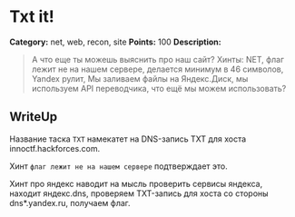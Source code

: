 # Txt it!


**Category:** net, web, recon, site
**Points:** 100
**Description:**

> А что еще ты можешь выяснить про наш сайт? Хинты: NET, флаг лежит не на нашем сервере, делается минимум в 46 символов, Yandex рулит, Мы заливаем файлы на Яндекс.Диск, мы используем API переводчика, что ещё мы можем использовать? 

## WriteUp 

Название таска `TXT` намекатет на DNS-запись TXT для хоста innoctf.hackforces.com.

Хинт `флаг лежит не на нашем сервере` подтверждает это.

Хинт про яндекс наводит на мысль проверить сервисы яндекса, находит яндекс.dns, проверяем TXT-запись для хоста со стороны dns*.yandex.ru, получаем флаг.